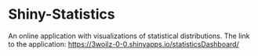 # Shiny-Statistics
An online application with visualizations of statistical distributions.
The link to the application: https://3woilz-0-0.shinyapps.io/statisticsDashboard/
